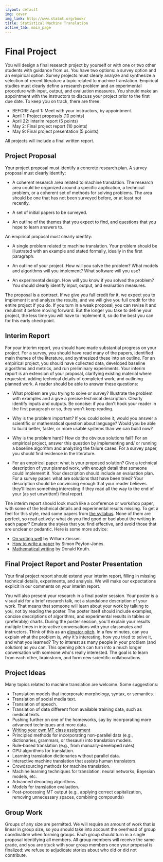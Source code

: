 ```yaml
---
layout: default
img: cover
img_link: http://www.statmt.org/book/
title: Statistical Machine Translation
active_tab: main_page 
---
```


Final Project
=============

You will design a final research project by yourself or with one or two other
students with guidance from us. You have two options: a survey option and an 
empirical option. Survey projects must clearly analyze and synthesize a selection
of recent literature a topic related to machine translation. Empirical studies 
must clearly define a research problem and an experimental procedure with 
input, output, and evaluation measures. You should make an appointment with
the instructors to discuss your project prior to the first due date. To
keep you on track, there are three:

* BEFORE April 1: Meet with your instructors, by appointment.
* April 1: Project proposals (10 points)
* April 22: Interim report (5 points)
* May 2: Final project report (10 points)
* May 9: Final project presentation (5 points)

All projects will include a final written report.

Project Proposal
----------------
Your project proposal must identify a concrete research plan. A survey
proposal must clearly identify:

* A coherent research area related to machine translation. The research
area could be organized around a specific application, a technical 
problem, or a coherent set of methods for solving problems. The area
should be one that has not been surveyed before, or at least not 
recently.

* A set of initial papers to be surveyed.

* An outline of the themes that you expect to find, and questions that
you hope to learn answers to.

An empirical proposal must clearly idenfity:

* A single problem related to machine translation. Your problem should
be illustrated with an example and stated formally, ideally in the first
paragraph.

* An outline of your project. How will you solve the problem? What models 
and algorithms will you implement? What software will you use? 

* An experimental design. How will you know if you solved the problem?
You should clearly identify input, output, and evaluation measures.

The proposal is a contract. If we give you full credit for it, we expect
you to implement it and analyze the results, and we will give you full 
credit for the entire project if you do. If you turn in a weak proposal, 
you can revise it and resubmit it before moving forward. But the longer you 
take to define your project, the less time you will have to implement it, so
do the best you can for this early checkpoint.

Interim Report
--------------

For your interim report, you should have made substantial progress
on your project. For a survey, you should have read many of the papers,
identified main themes of the literature, and synthesized these into an 
outline. For an empirical project, you should have collected data, developed
baseline algorithms and metrics, and run preliminary experiments. Your 
interim report is an extension of your proposal, clarifying existing
material where requested, adding technical details of completed work, and 
outlining planned work. A reader should be able to answer these questions:

* What problem are you trying to solve or survey? Illustrate the problem with
examples and a give a precise technical description. Clearly identify inputs
and outputs. Be concise: if you don't hook your reader in the first paragraph
or so, they won't keep reading.

* Why is the problem important? If you could solve it, would you answer 
a scientific or mathematical question about language? Would you be able to 
build better, faster, or more usable systems than we can build now?

* Why is the problem hard? How do the obvious solutions fail? For an 
empirical project, answer this question by implementing and/ or running a 
baseline algorithm and analyzing the failure cases. For a survey paper, you
should find evidence in the literature.

* For an empirical paper: what is your proposed solution? Give a technical
description of your planned work, with enough detail that someone could
implement it. Your description should include an evaluation plan. For a 
survey paper: what are solutions that have been tried? Your description
should be convincing enough that your reader believes they'll learn
something interesting if they read all the way to the end of your 
(as yet unwritten!) final report.

The interim report should look much like a conference or workshop paper, with
some of the technical details and experimental results missing. To get a feel
for this style, read some papers from [the syllabus](syllabus.html). None of
them are perfect, so read actively: what do you find good or bad
about the writing in each paper? Emulate the styles that you find effective, 
and avoid those that are unclear or pedantic. Here is some more advice:

* [On writing well](http://www.amazon.com/Writing-Well-30th-Anniversary-Edition/dp/0060891548) by William Zinsser.
* [How to write a paper](http://research.microsoft.com/en-us/um/people/simonpj/papers/giving-a-talk/writing-a-paper-slides.pdf) by Simon Peyton-Jones.
* [Mathematical writing](http://jmlr.org/reviewing-papers/knuth_mathematical_writing.pdf) by Donald Knuth.

Final Project Report and Poster Presentation
--------------------------------------------

Your final project report should extend your interim report, filling in 
missing technical details, experiments, and analysis. We will make our
expectations explicit in our comments on your interim report.

You will also present your research in a final poster session. Your poster
is a visual aid for a brief research talk, not a standalone description
of your work. That means that someone will learn about your work by talking
to you, not by reading the poster. The poster itself should include examples, 
concise descriptions of algorithms, and experimental results in tables 
or (preferably) charts. During the poster session, you'll explain your 
results multiple times in interactive conversations with your classmates
and instructors. Think of this as an [elevator pitch](http://www.elevatorpitchessentials.com/).
In a few minutes, can you explain what the problem is, why it's interesting,
how you tried to solve it, and what you learned? Try to interest
as many people in your problem (and solution) as you can. This
opening pitch can turn into a much longer conversation with someone who's
really interested. The goal is to learn from each other, brainstorm, and 
form new scientific collaborations.

Project Ideas
-------------

Many topics related to machine translation are welcome. Some suggestions:

* Translation models that incorporate morphology, syntax, or semantics.
* Translation of social media text.
* Translation of speech.
* Translation of data different from available training data, such as medical texts.
* Pushing further on one of the homeworks, say by incorporating more advanced techniques and more
  data.
* [Writing your own MT class assignment](http://mt-class.org/penn/project.html)
* Principled methods for incorporating non-parallel data 
  (e.g., dictionaries, grammars, or thesauri) into translation models.
* Rule-based translation (e.g., from manually-developed rules)
* GPU algorithms for translation. 
* Learning translation dictionaries without parallel data.
* Interactive machine translation that assists human translators.
* Crowdsourcing methods for machine translation.
* Machine learning techniques for translation: neural networks, Bayesian models, etc.
* Advanced decoding algorithms.
* Models for translation evaluation.
* Post-processing MT output (e.g., applying correct capitalization, removing unnecessary spaces,
  combining compounds)

Group Work
----------
Groups of any size are permitted. We will require an amount of work 
that is linear in group size, so you should take into account the overhead 
of group coordination when forming groups. Each group should turn in a single 
proposal identifying all members. All group members will receive the same grade, 
and you are stuck with your group members once your proposal is finalized: we 
refuse to adjudicate stories about who did or did not contribute. 


